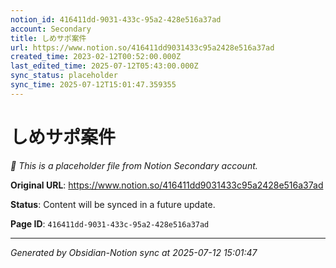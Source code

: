 ```yaml
---
notion_id: 416411dd-9031-433c-95a2-428e516a37ad
account: Secondary
title: しめサポ案件
url: https://www.notion.so/416411dd9031433c95a2428e516a37ad
created_time: 2023-02-12T00:52:00.000Z
last_edited_time: 2025-07-12T05:43:00.000Z
sync_status: placeholder
sync_time: 2025-07-12T15:01:47.359355
---
```


# しめサポ案件

*🔄 This is a placeholder file from Notion Secondary account.*

**Original URL**: https://www.notion.so/416411dd9031433c95a2428e516a37ad

**Status**: Content will be synced in a future update.

**Page ID**: `416411dd-9031-433c-95a2-428e516a37ad`

---

*Generated by Obsidian-Notion sync at 2025-07-12 15:01:47*
